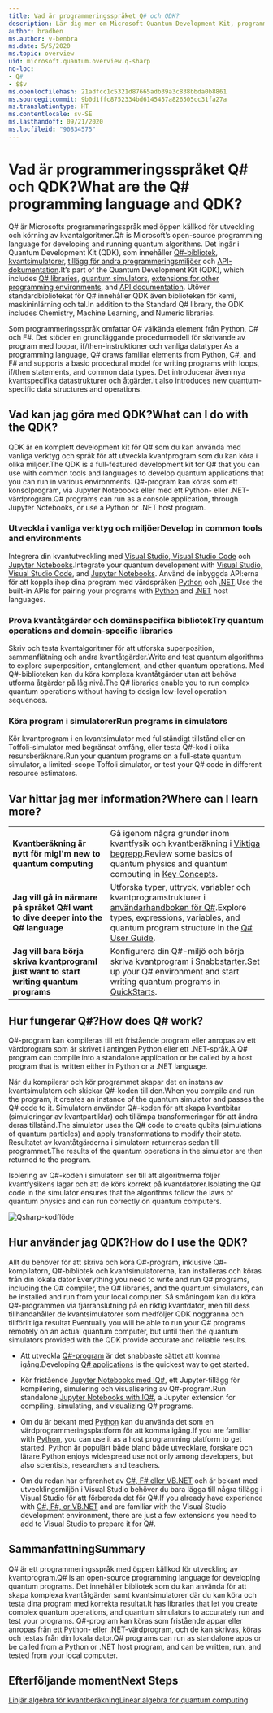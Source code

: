 ```yaml
---
title: Vad är programmeringsspråket Q# och QDK?
description: Lär dig mer om Microsoft Quantum Development Kit, programmeringsspråket Q# samt hur du kan skapa kvantprogram.
author: bradben
ms.author: v-benbra
ms.date: 5/5/2020
ms.topic: overview
uid: microsoft.quantum.overview.q-sharp
no-loc:
- Q#
- $$v
ms.openlocfilehash: 21adfcc1c5321d87665adb39a3c838bbda0b8861
ms.sourcegitcommit: 9b0d1ffc8752334bd6145457a826505cc31fa27a
ms.translationtype: HT
ms.contentlocale: sv-SE
ms.lasthandoff: 09/21/2020
ms.locfileid: "90834575"
---
```

# <a name="what-are-the-no-locq-programming-language-and-qdk"></a><span data-ttu-id="757ae-103">Vad är programmeringsspråket Q# och QDK?</span><span class="sxs-lookup"><span data-stu-id="757ae-103">What are the Q# programming language and QDK?</span></span>

<span data-ttu-id="757ae-104">Q# är Microsofts programmeringsspråk med öppen källkod för utveckling och körning av kvantalgoritmer.</span><span class="sxs-lookup"><span data-stu-id="757ae-104">Q# is Microsoft’s open-source programming language for developing and running quantum algorithms.</span></span> <span data-ttu-id="757ae-105">Det ingår i Quantum Development Kit (QDK), som innehåller [Q#-bibliotek](xref:microsoft.quantum.libraries), [kvantsimulatorer](xref:microsoft.quantum.machines), [tillägg för andra programmeringsmiljöer](xref:microsoft.quantum.install) och [API-dokumentation](xref:microsoft.quantum.apiref-intro).</span><span class="sxs-lookup"><span data-stu-id="757ae-105">It’s part of the Quantum Development Kit (QDK), which includes [Q# libraries](xref:microsoft.quantum.libraries), [quantum simulators](xref:microsoft.quantum.machines), [extensions for other programming environments](xref:microsoft.quantum.install), and [API documentation](xref:microsoft.quantum.apiref-intro).</span></span> <span data-ttu-id="757ae-106">Utöver standardbiblioteket för Q# innehåller QDK även biblioteken för kemi, maskininlärning och tal.</span><span class="sxs-lookup"><span data-stu-id="757ae-106">In addition to the Standard Q# library, the QDK includes Chemistry, Machine Learning, and Numeric libraries.</span></span>

<span data-ttu-id="757ae-107">Som programmeringsspråk omfattar Q# välkända element från Python, C# och F#. Det stöder en grundläggande procedurmodell för skrivande av program med loopar, if/then-instruktioner och vanliga datatyper.</span><span class="sxs-lookup"><span data-stu-id="757ae-107">As a programming language, Q# draws familiar elements from Python, C#, and F# and supports a basic procedural model for writing programs with loops, if/then statements, and common data types.</span></span> <span data-ttu-id="757ae-108">Det introducerar även nya kvantspecifika datastrukturer och åtgärder.</span><span class="sxs-lookup"><span data-stu-id="757ae-108">It also introduces new quantum-specific data structures and operations.</span></span>

## <a name="what-can-i-do-with-the-qdk"></a><span data-ttu-id="757ae-109">Vad kan jag göra med QDK?</span><span class="sxs-lookup"><span data-stu-id="757ae-109">What can I do with the QDK?</span></span>

<span data-ttu-id="757ae-110">QDK är en komplett development kit för Q# som du kan använda med vanliga verktyg och språk för att utveckla kvantprogram som du kan köra i olika miljöer.</span><span class="sxs-lookup"><span data-stu-id="757ae-110">The QDK is a full-featured development kit for Q# that you can use with common tools and languages to develop quantum applications that you can run in various environments.</span></span> <span data-ttu-id="757ae-111">Q#-program kan köras som ett konsolprogram, via Jupyter Notebooks eller med ett Python- eller .NET-värdprogram.</span><span class="sxs-lookup"><span data-stu-id="757ae-111">Q# programs can run as a console application, through Jupyter Notebooks, or use a Python or .NET host program.</span></span>

### <a name="develop-in-common-tools-and-environments"></a><span data-ttu-id="757ae-112">Utveckla i vanliga verktyg och miljöer</span><span class="sxs-lookup"><span data-stu-id="757ae-112">Develop in common tools and environments</span></span>

<span data-ttu-id="757ae-113">Integrera din kvantutveckling med [Visual Studio, Visual Studio Code](xref:microsoft.quantum.install.standalone) och [Jupyter Notebooks](xref:microsoft.quantum.install.jupyter).</span><span class="sxs-lookup"><span data-stu-id="757ae-113">Integrate your quantum development with [Visual Studio, Visual Studio Code](xref:microsoft.quantum.install.standalone), and [Jupyter Notebooks](xref:microsoft.quantum.install.jupyter).</span></span> <span data-ttu-id="757ae-114">Använd de inbyggda API:erna för att koppla ihop dina program med värdspråken [Python](xref:microsoft.quantum.install.python) och [.NET](xref:microsoft.quantum.install.cs).</span><span class="sxs-lookup"><span data-stu-id="757ae-114">Use the built-in APIs for pairing your programs with [Python](xref:microsoft.quantum.install.python) and [.NET](xref:microsoft.quantum.install.cs) host languages.</span></span>

### <a name="try-quantum-operations-and-domain-specific-libraries"></a><span data-ttu-id="757ae-115">Prova kvantåtgärder och domänspecifika bibliotek</span><span class="sxs-lookup"><span data-stu-id="757ae-115">Try quantum operations and domain-specific libraries</span></span>

<span data-ttu-id="757ae-116">Skriv och testa kvantalgoritmer för att utforska superposition, sammanflätning och andra kvantåtgärder.</span><span class="sxs-lookup"><span data-stu-id="757ae-116">Write and test quantum algorithms to explore superposition, entanglement, and other quantum operations.</span></span> <span data-ttu-id="757ae-117">Med Q#-biblioteken kan du köra komplexa kvantåtgärder utan att behöva utforma åtgärder på låg nivå.</span><span class="sxs-lookup"><span data-stu-id="757ae-117">The Q# libraries enable you to run complex quantum operations without having to design low-level operation sequences.</span></span>

### <a name="run-programs-in-simulators"></a><span data-ttu-id="757ae-118">Köra program i simulatorer</span><span class="sxs-lookup"><span data-stu-id="757ae-118">Run programs in simulators</span></span>

<span data-ttu-id="757ae-119">Kör kvantprogram i en kvantsimulator med fullständigt tillstånd eller en Toffoli-simulator med begränsat omfång, eller testa Q#-kod i olika resursberäknare.</span><span class="sxs-lookup"><span data-stu-id="757ae-119">Run your quantum programs on a full-state quantum simulator, a limited-scope Toffoli simulator, or test your Q# code in different resource estimators.</span></span> 

## <a name="where-can-i-learn-more"></a><span data-ttu-id="757ae-120">Var hittar jag mer information?</span><span class="sxs-lookup"><span data-stu-id="757ae-120">Where can I learn more?</span></span>

|||
| ---- | ---- |
| <span data-ttu-id="757ae-121">**Kvantberäkning är nytt för mig**</span><span class="sxs-lookup"><span data-stu-id="757ae-121">**I'm new to quantum computing**</span></span> | <span data-ttu-id="757ae-122">Gå igenom några grunder inom kvantfysik och kvantberäkning i [Viktiga begrepp](xref:microsoft.quantum.overview.understanding).</span><span class="sxs-lookup"><span data-stu-id="757ae-122">Review some basics of quantum physics and quantum computing in [Key Concepts](xref:microsoft.quantum.overview.understanding).</span></span>|
| <span data-ttu-id="757ae-123">**Jag vill gå in närmare på språket Q#**</span><span class="sxs-lookup"><span data-stu-id="757ae-123">**I want to dive deeper into the Q# language**</span></span> | <span data-ttu-id="757ae-124">Utforska typer, uttryck, variabler och kvantprogramstrukturer i [användarhandboken för Q#](xref:microsoft.quantum.guide).</span><span class="sxs-lookup"><span data-stu-id="757ae-124">Explore types, expressions, variables, and quantum program structure in the [Q# User Guide](xref:microsoft.quantum.guide).</span></span>|
| <span data-ttu-id="757ae-125">**Jag vill bara börja skriva kvantprogram**</span><span class="sxs-lookup"><span data-stu-id="757ae-125">**I just want to start writing quantum programs**</span></span> | <span data-ttu-id="757ae-126">Konfigurera din Q#-miljö och börja skriva kvantprogram i [Snabbstarter](xref:microsoft.quantum.install).</span><span class="sxs-lookup"><span data-stu-id="757ae-126">Set up your Q# environment and start writing quantum programs in [QuickStarts](xref:microsoft.quantum.install).</span></span>|

## <a name="how-does-no-locq-work"></a><span data-ttu-id="757ae-127">Hur fungerar Q#?</span><span class="sxs-lookup"><span data-stu-id="757ae-127">How does Q# work?</span></span>

<span data-ttu-id="757ae-128">Q#-program kan kompileras till ett fristående program eller anropas av ett värdprogram som är skrivet i antingen Python eller ett .NET-språk.</span><span class="sxs-lookup"><span data-stu-id="757ae-128">A Q# program can compile into a standalone application or be called by a host program that is written either in Python or a .NET language.</span></span>

<span data-ttu-id="757ae-129">När du kompilerar och kör programmet skapar det en instans av kvantsimulatorn och skickar Q#-koden till den.</span><span class="sxs-lookup"><span data-stu-id="757ae-129">When you compile and run the program, it creates an instance of the quantum simulator and passes the Q# code to it.</span></span> <span data-ttu-id="757ae-130">Simulatorn använder Q#-koden för att skapa kvantbitar (simuleringar av kvantpartiklar) och tillämpa transformeringar för att ändra deras tillstånd.</span><span class="sxs-lookup"><span data-stu-id="757ae-130">The simulator uses the Q# code to create qubits (simulations of quantum particles) and apply transformations to modify their state.</span></span> <span data-ttu-id="757ae-131">Resultatet av kvantåtgärderna i simulatorn returneras sedan till programmet.</span><span class="sxs-lookup"><span data-stu-id="757ae-131">The results of the quantum operations in the simulator are then returned to the program.</span></span>  

<span data-ttu-id="757ae-132">Isolering av Q#-koden i simulatorn ser till att algoritmerna följer kvantfysikens lagar och att de körs korrekt på kvantdatorer.</span><span class="sxs-lookup"><span data-stu-id="757ae-132">Isolating the Q# code in the simulator ensures that the algorithms follow the laws of quantum physics and can run correctly on quantum computers.</span></span>

![Qsharp-kodflöde](~/media/qsharp-code-flow.png)

## <a name="how-do-i-use-the-qdk"></a><span data-ttu-id="757ae-134">Hur använder jag QDK?</span><span class="sxs-lookup"><span data-stu-id="757ae-134">How do I use the QDK?</span></span>

<span data-ttu-id="757ae-135">Allt du behöver för att skriva och köra Q#-program, inklusive Q#-kompilatorn, Q#-bibliotek och kvantsimulatorerna, kan installeras och köras från din lokala dator.</span><span class="sxs-lookup"><span data-stu-id="757ae-135">Everything you need to write and run Q# programs, including the Q# compiler, the Q# libraries, and the quantum simulators, can be installed and run from your local computer.</span></span> <span data-ttu-id="757ae-136">Så småningom kan du köra Q#-programmen via fjärranslutning på en riktig kvantdator, men till dess tillhandahåller de kvantsimulatorer som medföljer QDK noggranna och tillförlitliga resultat.</span><span class="sxs-lookup"><span data-stu-id="757ae-136">Eventually you will be able to run your Q# programs remotely on an actual quantum computer, but until then the quantum simulators provided with the QDK provide accurate and reliable results.</span></span>

- <span data-ttu-id="757ae-137">Att utveckla [Q#-program](xref:microsoft.quantum.install.standalone) är det snabbaste sättet att komma igång.</span><span class="sxs-lookup"><span data-stu-id="757ae-137">Developing [Q# applications](xref:microsoft.quantum.install.standalone) is the quickest way to get started.</span></span>

- <span data-ttu-id="757ae-138">Kör fristående [Jupyter Notebooks med IQ#](xref:microsoft.quantum.install.jupyter), ett Jupyter-tillägg för kompilering, simulering och visualisering av Q#-program.</span><span class="sxs-lookup"><span data-stu-id="757ae-138">Run standalone [Jupyter Notebooks with IQ#](xref:microsoft.quantum.install.jupyter), a Jupyter extension for compiling, simulating, and visualizing Q# programs.</span></span>

- <span data-ttu-id="757ae-139">Om du är bekant med [Python](xref:microsoft.quantum.install.python) kan du använda det som en värdprogrammeringsplattform för att komma igång.</span><span class="sxs-lookup"><span data-stu-id="757ae-139">If you are familiar with [Python](xref:microsoft.quantum.install.python), you can use it as a host programming platform to get started.</span></span> <span data-ttu-id="757ae-140">Python är populärt både bland både utvecklare, forskare och lärare.</span><span class="sxs-lookup"><span data-stu-id="757ae-140">Python enjoys widespread use not only among developers, but also scientists, researchers and teachers.</span></span>

- <span data-ttu-id="757ae-141">Om du redan har erfarenhet av [C#, F# eller VB.NET](xref:microsoft.quantum.install.cs) och är bekant med utvecklingsmiljön i Visual Studio behöver du bara lägga till några tillägg i Visual Studio för att förbereda det för Q#.</span><span class="sxs-lookup"><span data-stu-id="757ae-141">If you already have experience with [C#, F#, or VB.NET](xref:microsoft.quantum.install.cs) and are familiar with the Visual Studio development environment, there are just a few extensions you need to add to Visual Studio to prepare it for Q#.</span></span>  

## <a name="summary"></a><span data-ttu-id="757ae-142">Sammanfattning</span><span class="sxs-lookup"><span data-stu-id="757ae-142">Summary</span></span>

<span data-ttu-id="757ae-143">Q# är ett programmeringsspråk med öppen källkod för utveckling av kvantprogram.</span><span class="sxs-lookup"><span data-stu-id="757ae-143">Q# is an open-source programming language for developing quantum programs.</span></span> <span data-ttu-id="757ae-144">Det innehåller bibliotek som du kan använda för att skapa komplexa kvantåtgärder samt kvantsimulatorer där du kan köra och testa dina program med korrekta resultat.</span><span class="sxs-lookup"><span data-stu-id="757ae-144">It has libraries that let you create complex quantum operations, and quantum simulators to accurately run and test your programs.</span></span> <span data-ttu-id="757ae-145">Q#-program kan köras som fristående appar eller anropas från ett Python- eller .NET-värdprogram, och de kan skrivas, köras och testas från din lokala dator.</span><span class="sxs-lookup"><span data-stu-id="757ae-145">Q# programs can run as standalone apps or be called from a Python or .NET host program, and can be written, run, and tested from your local computer.</span></span>

## <a name="next-steps"></a><span data-ttu-id="757ae-146">Efterföljande moment</span><span class="sxs-lookup"><span data-stu-id="757ae-146">Next Steps</span></span>

[<span data-ttu-id="757ae-147">Linjär algebra för kvantberäkning</span><span class="sxs-lookup"><span data-stu-id="757ae-147">Linear algebra for quantum computing</span></span>](xref:microsoft.quantum.overview.algebra)

